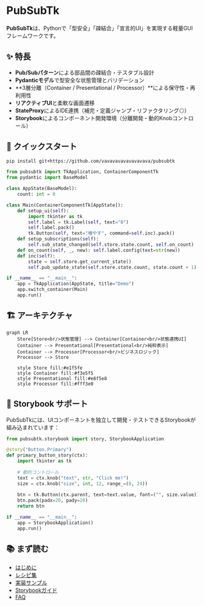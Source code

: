 # PubSubTk

**PubSubTk**は、Pythonで「型安全」「疎結合」「宣言的UI」を実現する軽量GUIフレームワークです。

## ✨ 特長

- **Pub/Subパターン**による部品間の疎結合・テスタブル設計
- **Pydanticモデル**で型安全な状態管理とバリデーション
- **3層分離（Container / Presentational / Processor）**による保守性・再利用性
- **リアクティブUI**と柔軟な画面遷移
- **StateProxy**によるIDE連携（補完・定義ジャンプ・リファクタリング◎）
- **Storybook**によるコンポーネント開発環境（分離開発・動的Knobコントロール）

## 🚀 クイックスタート

```bash
pip install git+https://github.com/vavavavavavavavava/pubsubtk
```

```python
from pubsubtk import TkApplication, ContainerComponentTk
from pydantic import BaseModel

class AppState(BaseModel):
    count: int = 0

class Main(ContainerComponentTk[AppState]):
    def setup_ui(self):
        import tkinter as tk
        self.label = tk.Label(self, text="0")
        self.label.pack()
        tk.Button(self, text="増やす", command=self.inc).pack()
    def setup_subscriptions(self):
        self.sub_state_changed(self.store.state.count, self.on_count)
    def on_count(self, _, new): self.label.config(text=str(new))
    def inc(self):
        state = self.store.get_current_state()
        self.pub_update_state(self.store.state.count, state.count + 1)

if __name__ == "__main__":
    app = TkApplication(AppState, title="Demo")
    app.switch_container(Main)
    app.run()
```

## 🏗️ アーキテクチャ

```mermaid
graph LR
    Store[Store<br/>状態管理] --> Container[Container<br/>状態連携UI]
    Container --> Presentational[Presentational<br/>純粋表示]
    Container --> Processor[Processor<br/>ビジネスロジック]
    Processor --> Store
    
    style Store fill:#e1f5fe
    style Container fill:#f3e5f5
    style Presentational fill:#e8f5e8
    style Processor fill:#fff3e0
```

## 🎨 Storybook サポート

PubSubTkには、UIコンポーネントを独立して開発・テストできるStorybookが組み込まれています：

```python
from pubsubtk.storybook import story, StorybookApplication

@story("Button.Primary")
def primary_button_story(ctx):
    import tkinter as tk
    
    # 動的コントロール
    text = ctx.knob("text", str, "Click me!")
    size = ctx.knob("size", int, 12, range_=(8, 24))
    
    btn = tk.Button(ctx.parent, text=text.value, font=("", size.value))
    btn.pack(padx=20, pady=20)
    return btn

if __name__ == "__main__":
    app = StorybookApplication()
    app.run()
```

## 📚 まず読む

- [はじめに](getting-started.md)
- [レシピ集](cookbook.md)
- [実装サンプル](examples.md)
- [Storybookガイド](storybook-guide.md)
- [FAQ](faq.md)
